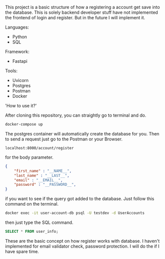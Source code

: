 This project is a basic structure of how a registering a account get save into the database. This is
solely backend developer stuff have not implemented the frontend of login and register. But in the future
I will implement it.

Languages:
- Python
- SQL

Framework:
- Fastapi

Tools:
- Uvicorn
- Postgres
- Postman
- Docker

'How to use it?'

After cloning this repository, you can straightly go to terminal and do.

```bash
docker-compose up
```

The postgres container will automatically create the database for you.
Then to send a request just go to the Postman or your Browser.

```
localhost:8000/account/register
```

for the body parameter.

```json
{
    "first_name" : "__NAME__",
    "last_name" : "__LAST__",
    "email" : "__EMAIL__",
    "password" : "__PASSWORD__",
}
```
if you want to see if the query got added to the database. Just follow this command on the terminal.

```bash
docker exec -it user-account-db psql -U testdev -d UserAccounts
```

then just type the SQL command.

```sql
SELECT * FROM user_info;
```

These are the basic concept on how register works with database.
I haven't implemented for email validator check, password protection. I will do the if I have spare time.